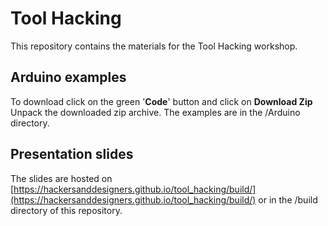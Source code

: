 # Tool Hacking

This repository contains the materials for the Tool Hacking workshop.

## Arduino examples
To download click on the green '**Code**' button and click on **Download Zip**  Unpack the downloaded zip archive. The examples are in the /Arduino directory. 

## Presentation slides
The slides are hosted on [https://hackersanddesigners.github.io/tool_hacking/build/](https://hackersanddesigners.github.io/tool_hacking/build/) or in the /build directory of this repository.

